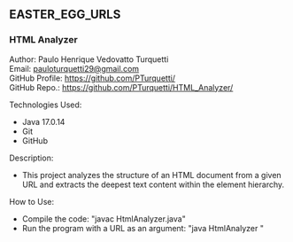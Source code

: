 ## EASTER_EGG_URLS

### HTML Analyzer

Author: Paulo Henrique Vedovatto Turquetti  
Email: pauloturquetti29@gmail.com  
GitHub Profile: https://github.com/PTurquetti/  
GitHub Repo.: https://github.com/PTurquetti/HTML_Analyzer/  

Technologies Used:
  - Java 17.0.14
  - Git
  - GitHub

Description: 
  - This project analyzes the structure of an HTML document from a given URL and extracts the deepest text content within the element hierarchy.

How to Use:
  - Compile the code: "javac HtmlAnalyzer.java"
  - Run the program with a URL as an argument: "java HtmlAnalyzer <URL>"

